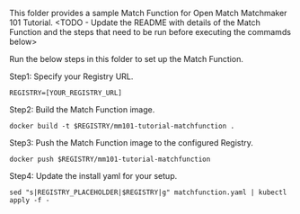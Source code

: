 This folder provides a sample Match Function for Open Match Matchmaker 101 Tutorial.
<TODO - Update the README with details of the Match Function and the steps that need
to be run before executing the commamds below>

Run the below steps in this folder to set up the Match Function.

Step1: Specify your Registry URL.
```
REGISTRY=[YOUR_REGISTRY_URL]
```

Step2: Build the Match Function image.
```
docker build -t $REGISTRY/mm101-tutorial-matchfunction .
```

Step3: Push the Match Function image to the configured Registry.
```
docker push $REGISTRY/mm101-tutorial-matchfunction
```

Step4: Update the install yaml for your setup.
```
sed "s|REGISTRY_PLACEHOLDER|$REGISTRY|g" matchfunction.yaml | kubectl apply -f -
```

